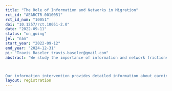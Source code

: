 ```yaml
---
title: "The Role of Information and Networks in Migration"
rct_id: "AEARCTR-0010051"
rct_id_num: "10051"
doi: "10.1257/rct.10051-2.0"
date: "2022-09-11"
status: "on_going"
jel: "nan"
start_year: "2022-09-12"
end_year: "2024-12-31"
pi: "Travis Baseler travis.baseler@gmail.com"
abstract: "We study the importance of information and network frictions facing potential rural-urban migrants in Kenya using a cluster-randomized trial with a representative set of households across 5 Kenyan counties. Pre-experimental work shows that rural workers' beliefs about income in the largest Kenyan city, Nairobi, are severely downward biased on average, and that many potential migrants have limited or no social connections in Nairobi. Given the importance of social networks in forming beliefs, assisting with job search, and providing localized information, it is possible that limited information and weak networks act as a barrier to migration. 

Our information intervention provides detailed information about earnings in Nairobi. Our ``group'' and ``guide'' interventions supplement this information by attempting to leverage origin and destination social networks, respectively, to facilitate migration. Our ``group'' intervention presents the same information in a group setting, and encourages villagers to share information with each other about Nairobi, discuss their plans to migrate in the future, and potentially coordinate their trips. Our ``guide'' intervention pairs prospective migrants with established local residents in Nairobi, who talk with them over the phone or in person to share information about the city. In some villages receiving information about Nairobi, we survey both treated and untreated households, allowing us to study the determinants of information diffusion through social networks."
layout: registration
---
```


